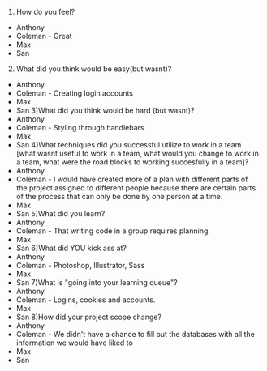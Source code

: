 1) How do you feel?
* Anthony
* Coleman - Great
* Max
* San
2) What did you think would be easy(but wasnt)?
* Anthony
* Coleman - Creating login accounts
* Max
* San
3)What did you think would be hard (but wasnt)?
* Anthony
* Coleman - Styling through handlebars
* Max
* San
4)What techniques did you successful utilize to work in a team [what wasnt useful to work in a team, what would you change to work in a team, what were the road blocks to working succesfully in a team]?
* Anthony
* Coleman - I would have created more of a plan with different parts of the project assigned to different people because there are certain parts of the process that can only be done by one person at a time.
* Max
* San
5)What did you learn?
* Anthony
* Coleman - That writing code in a group requires planning.
* Max
* San
6)What did YOU kick ass at?
* Anthony
* Coleman - Photoshop, Illustrator, Sass
* Max
* San
7)What is "going into your learning queue"?
* Anthony
* Coleman - Logins, cookies and accounts.
* Max
* San
8)How did your project scope change?
* Anthony
* Coleman - We didn't have a chance to fill out the databases with all the information we would have liked to
* Max
* San
